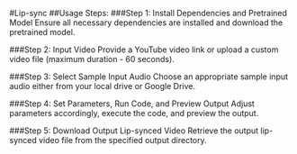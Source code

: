 #Lip-sync
##Usage Steps:
###Step 1: Install Dependencies and Pretrained Model
Ensure all necessary dependencies are installed and download the pretrained model.

###Step 2: Input Video
Provide a YouTube video link or upload a custom video file (maximum duration - 60 seconds).

###Step 3: Select Sample Input Audio
Choose an appropriate sample input audio either from your local drive or Google Drive.

###Step 4: Set Parameters, Run Code, and Preview Output
Adjust parameters accordingly, execute the code, and preview the output.

###Step 5: Download Output Lip-synced Video
Retrieve the output lip-synced video file from the specified output directory.
